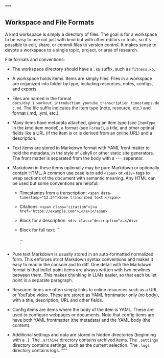 """
## Workspace and File Formats

A kmd workspace is simply a directory of files.
The goal is for a workspace to be easy to use not just with kmd but with other editors or
tools, so it's possible to edit, share, or commit files to version control.
It makes sense to devote a workspace to a single topic, project, or area of research.

File formats and conventions:

- The workspace directory should have a `.kb` suffix, such as `fitness.kb`.

- A workspace holds items.
  Items are simply files.
  Files in a workspace are organized into folder by type, including resources, notes,
  configs, and exports.

- Files are named in the format
  `docs/day_1_workout_introduction_youtube_transcription_timestamps.doc.md`. The file suffix
  indicates the item type (note, resource, etc.)
  and format (.md, .yml, etc.).

- Many items have metadata attached, giving an item type (see `ItemType` in the kmd item
  model), a format (see `Format`), a title, and other optinal fields like a URL (if the item
  is or is derived from an online URL) and a description.

- Text items are stored in Markdown format with YAML front matter to hold the metadata, in
  the style of Jekyll or other static site generators.
  The front matter is separated from the body with a `---` separator.

- Markdown in these items optionally may be pure Markdown or optionally contain HTML. A
  common use case is to add `<span>` or `<div>` tags to wrap sections of the document with
  semantic meaning.
  Any HTML can be used but some conventions are helpful:

  - Timestamps from a transcription: `<span data-timestamp="12.34">Some trancribed
    text.</span>`

  - Citations: `<span class="citation">⟦<a href="https://example.com">…</a>⟧</span>`

  - Block for a description: `<div class="description">…</div>`

  - Block for full text: ``<div class="full-text">…</div>`

- Pure text Markdown is usually stored in an auto-formatted normalized form.
  This enforces strict Markdown syntax conventions and makes it easy to read in the console
  and to diff.
  One detail with the Markdown format is that bullet point items are always written with two
  newlines between them.
  This makes chunking in LLMs easier, so that each bullet point is a separate paragraph.

- Resource items are often simply links to online resources such as a URL or YouTube video.
  These are stored as YAML frontmatter only (no body), with a title, description, URL and
  other fields.

- Config items are items where the body of the item is YAML. These are used to configure
  webpages or documents.
  Note that config items are have both YAML frontmatter (the metadata) and the YAML body
  (the content).

- Additional settings and data are stored in hidden directories (beginning with a `.`). The
  `.archive` directory contains archived items.
  The `.settings` directory contains settings, such as the current selection.
  The `.logs` directory contains logs.
  """
